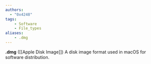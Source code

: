 ```yaml
---
authors:
  - "0x4248"
tags:
    - Software
    - File_types
aliases:
    - .dmg
---
```

**.dmg** ([[Apple Disk Image]]) A disk image format used in macOS for software distribution.

